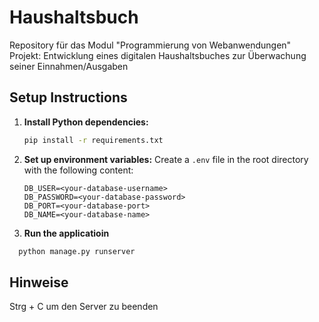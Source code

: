 # Haushaltsbuch
Repository für das Modul "Programmierung von Webanwendungen"
Projekt: Entwicklung eines digitalen Haushaltsbuches zur Überwachung seiner Einnahmen/Ausgaben

## Setup Instructions

1. **Install Python dependencies:**
   ```sh
   pip install -r requirements.txt
   ```

2. **Set up environment variables:**
   Create a `.env` file in the root directory with the following content:
   ```env
   DB_USER=<your-database-username>
   DB_PASSWORD=<your-database-password>
   DB_PORT=<your-database-port>
   DB_NAME=<your-database-name>
   ```
3. **Run the applicatioin**
 ```sh
   python manage.py runserver
```

## Hinweise
Strg + C um den Server zu beenden